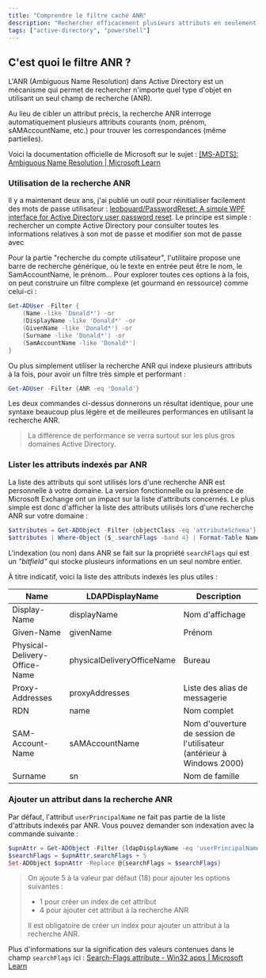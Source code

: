 ```yaml
---
title: "Comprendre le filtre caché ANR"
description: "Rechercher efficacement plusieurs attributs en seulement quelques caractères"
tags: ["active-directory", "powershell"]
---
```


## C'est quoi le filtre ANR ?

L'ANR (Ambiguous Name Resolution) dans Active Directory est un mécanisme qui permet de rechercher n'importe quel type d'objet en utilisant un seul champ de recherche (ANR).

Au lieu de cibler un attribut précis, la recherche ANR interroge automatiquement plusieurs attributs courants (nom, prénom, sAMAccountName, etc.) pour trouver les correspondances (même partielles).

Voici la documentation officielle de Microsoft sur le sujet : [\[MS-ADTS\]: Ambiguous Name Resolution \| Microsoft Learn](https://learn.microsoft.com/en-us/openspecs/windows_protocols/ms-adts/1a9177f4-0272-4ab8-aa22-3c3eafd39e4b)

### Utilisation de la recherche ANR

Il y a maintenant deux ans, j'ai publié un outil pour réinitialiser facilement des mots de passe utilisateur : [leobouard/PasswordReset: A simple WPF interface for Active Directory user password reset](https://github.com/leobouard/PasswordReset). Le principe est simple : rechercher un compte Active Directory pour consulter toutes les informations relatives à son mot de passe et modifier son mot de passe avec 

Pour la partie "recherche du compte utilisateur", l'utilitaire propose une barre de recherche générique, où le texte en entrée peut être le nom, le SamAccountName, le prénom... Pour explorer toutes ces options à la fois, on peut construire un filtre complexe (et gourmand en ressource) comme celui-ci :

```powershell
Get-ADUser -Filter {
    (Name -like 'Donald*') -or
    (DisplayName -like 'Donald*' -or
    (GivenName -like 'Donald*') -or
    (Surname -like 'Donald*') -or
    (SamAccountName -like 'Donald*')
}
```

Ou plus simplement utiliser la recherche ANR qui indexe plusieurs attributs à la fois, pour avoir un filtre très simple et performant :

```powershell
Get-ADUser -Filter {ANR -eq 'Donald'}
```

Les deux commandes ci-dessus donnerons un résultat identique, pour une syntaxe beaucoup plus légère et de meilleures performances en utilisant la recherche ANR.

> La différence de performance se verra surtout sur les plus gros domaines Active Directory.

### Lister les attributs indexés par ANR

La liste des attributs qui sont utilisés lors d'une recherche ANR est personnelle à votre domaine. La version fonctionnelle ou la présence de Microsoft Exchange ont un impact sur la liste d'attributs concernés. Le plus simple est donc d'afficher la liste des attributs utilisés lors d'une recherche ANR sur votre domaine :

```powershell
$attributes = Get-ADObject -Filter {objectClass -eq 'attributeSchema'} -SearchBase (Get-ADRootDSE).schemaNamingContext -Properties ldapDisplayName, searchFlags
$attributes | Where-Object {$_.searchFlags -band 4} | Format-Table Name, ldapDisplayName, searchFlags
```

L'indexation (ou non) dans ANR se fait sur la propriété `searchFlags` qui est un *"bitfield"* qui stocke plusieurs informations en un seul nombre entier.

À titre indicatif, voici la liste des attributs indexés les plus utiles  :

Name | LDAPDisplayName | Description
---- | --------------- | -----------
Display-Name | displayName | Nom d'affichage
Given-Name | givenName | Prénom
Physical-Delivery-Office-Name | physicalDeliveryOfficeName | Bureau
Proxy-Addresses | proxyAddresses | Liste des alias de messagerie
RDN | name | Nom complet
SAM-Account-Name | sAMAccountName | Nom d'ouverture de session de l'utilisateur (antérieur à Windows 2000)
Surname | sn | Nom de famille

### Ajouter un attribut dans la recherche ANR

Par défaut, l'attribut `userPrincipalName` ne fait pas partie de la liste d'attributs indexés par ANR. Vous pouvez demander son indexation avec la commande suivante :

```powershell
$upnAttr = Get-ADObject -Filter {ldapDisplayName -eq 'userPrincipalName'} -SearchBase (Get-ADRootDSE).schemaNamingContext -Properties ldapDisplayName, searchFlags
$searchFlags = $upnAttr.searchFlags + 5
Set-ADObject $upnAttr -Replace @{searchFlags = $searchFlags}
```

> On ajoute 5 à la valeur par défaut (18) pour ajouter les options suivantes :
>
> - 1 pour créer un index de cet attribut
> - 4 pour ajouter cet attribut à la recherche ANR
>
> Il est obligatoire de créer un index pour ajouter un attribut à la recherche ANR.

Plus d'informations sur la signification des valeurs contenues dans le champ `searchFlags` ici : [Search-Flags attribute - Win32 apps \| Microsoft Learn](https://learn.microsoft.com/en-us/windows/win32/adschema/a-searchflags#remarks)


